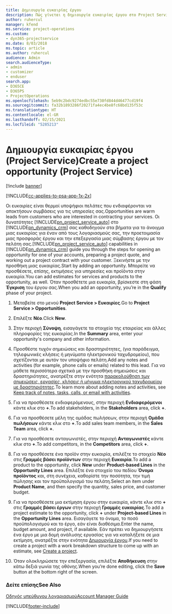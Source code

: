 ```yaml
---
title: Δημιουργία ευκαιρίας έργου
description: Πώς γίνεται η δημιουργία ευκαιρίας έργου στο Project Service
author: ruhercul
manager: kfend
ms.service: project-operations
ms.custom:
- dyn365-projectservice
ms.date: 8/03/2018
ms.topic: article
ms.author: ruhercul
audience: Admin
search.audienceType:
- admin
- customizer
- enduser
search.app:
- D365CE
- D365PS
- ProjectOperations
ms.openlocfilehash: 5eb9c2bdc9274edbc55e730fd844d46477cd19f4
ms.sourcegitcommit: fa32b1893286f20271fa4ec4be8fc68bd135f53c
ms.translationtype: HT
ms.contentlocale: el-GR
ms.lasthandoff: 02/15/2021
ms.locfileid: "5285213"
---
```

# <a name="create-a-project-opportunity-project-service"></a><span data-ttu-id="999d1-103">Δημιουργία ευκαιρίας έργου (Project Service)</span><span class="sxs-lookup"><span data-stu-id="999d1-103">Create a project opportunity (Project Service)</span></span>

[!include [banner](../includes/psa-now-project-operations.md)]

[!INCLUDE[cc-applies-to-psa-app-1x-2x](../includes/cc-applies-to-psa-app-1x-2x.md)]

<span data-ttu-id="999d1-104">Οι ευκαιρίες είναι θερμοί υποψήφιοι πελάτες που ενδιαφέρονται να αποκτήσουν συμβάσεις για τις υπηρεσίες σας.</span><span class="sxs-lookup"><span data-stu-id="999d1-104">Opportunities are warm leads from customers who are interested in contracting your services.</span></span> <span data-ttu-id="999d1-105">Οι δυνατότητες [!INCLUDE[pn_project_service_auto](../includes/pn-project-service-auto.md)] στο [!INCLUDE[pn_dynamics_crm](../includes/pn-dynamics-crm.md)] σας καθοδηγούν στα βήματα για το άνοιγμα μιας ευκαιρίας για έναν από τους λογαριασμούς σας, την προετοιμασία μιας προσφοράς έργου και την επεξεργασία μιας σύμβασης έργου με τον πελάτη σας.</span><span class="sxs-lookup"><span data-stu-id="999d1-105">[!INCLUDE[pn_project_service_auto](../includes/pn-project-service-auto.md)] capabilities in [!INCLUDE[pn_dynamics_crm](../includes/pn-dynamics-crm.md)] guide you through the steps for opening an opportunity for one of your accounts, preparing a project quote, and working out a project contract with your customer.</span></span> <span data-ttu-id="999d1-106">Ξεκινήστε με την προσθήκη μιας ευκαιρίας.</span><span class="sxs-lookup"><span data-stu-id="999d1-106">Start by adding an opportunity.</span></span> <span data-ttu-id="999d1-107">Μπορείτε να προσθέσετε, επίσης, εκτιμήσεις για υπηρεσίες και προϊόντα στην ευκαιρία.</span><span class="sxs-lookup"><span data-stu-id="999d1-107">You can add estimates for services and products to the opportunity, as well.</span></span> <span data-ttu-id="999d1-108">Όταν προσθέτετε μια ευκαιρία, βρίσκεστε στη φάση **Έγκριση** του έργου σας.</span><span class="sxs-lookup"><span data-stu-id="999d1-108">When you add an opportunity, you’re in the **Qualify** phase of your project.</span></span>  
  
1.  <span data-ttu-id="999d1-109">Μεταβείτε στο μενού **Project Service > Ευκαιρίες**.</span><span class="sxs-lookup"><span data-stu-id="999d1-109">Go to **Project Service > Opportunities**.</span></span>  
  
2.  <span data-ttu-id="999d1-110">Επιλέξτε **Νέο**.</span><span class="sxs-lookup"><span data-stu-id="999d1-110">Click **New**.</span></span>  
  
3.  <span data-ttu-id="999d1-111">Στην περιοχή **Σύνοψη**, εισαγάγετε τα στοιχεία της εταιρείας και άλλες πληροφορίες της ευκαιρίας.</span><span class="sxs-lookup"><span data-stu-id="999d1-111">In the **Summary** area, enter your opportunity's company and other information.</span></span>  
  
4.  <span data-ttu-id="999d1-112">Προσθέστε τυχόν σημειώσεις και δραστηριότητες, (για παράδειγμα, τηλεφωνικές κλήσεις ή μηνύματα ηλεκτρονικού ταχυδρομείου), που σχετίζονται με αυτόν τον υποψήφιο πελάτη.</span><span class="sxs-lookup"><span data-stu-id="999d1-112">Add any notes and activities (for example, phone calls or emails) related to this lead.</span></span> <span data-ttu-id="999d1-113">Για να μάθετε περισσότερα σχετικά με την προσθήκη σημειώσεις και δραστηριότητες, ανατρέξτε στην ενότητα [παρακολούθηση των σημειώσεις, εργασίες, κλήσεις ή μήνυμα ηλεκτρονικού ταχυδρομείου με δραστηριότητες](https://docs.microsoft.com/dynamics365/customerengagement/on-premises/basics/work-with-activities).</span><span class="sxs-lookup"><span data-stu-id="999d1-113">To learn more about adding notes and activities, see [Keep track of notes, tasks, calls, or email with activities](https://docs.microsoft.com/dynamics365/customerengagement/on-premises/basics/work-with-activities).</span></span>  
  
5.  <span data-ttu-id="999d1-114">Για να προσθέσετε ενδιαφερόμενους, στην περιοχή **Ενδιαφερόμενοι** κάντε κλικ στο **+**.</span><span class="sxs-lookup"><span data-stu-id="999d1-114">To add stakeholders, in the **Stakeholders** area, click **+**.</span></span>  
  
6.  <span data-ttu-id="999d1-115">Για να προσθέσετε μέλη της ομάδας πωλήσεων, στην περιοχή **Ομάδα πωλήσεων** κάντε κλικ στο **+**.</span><span class="sxs-lookup"><span data-stu-id="999d1-115">To add sales team members, in the **Sales Team** area, click **+**.</span></span>  
  
7.  <span data-ttu-id="999d1-116">Για να προσθέσετε ανταγωνιστές, στην περιοχή **Ανταγωνιστές** κάντε κλικ στο **+**.</span><span class="sxs-lookup"><span data-stu-id="999d1-116">To add competitors, in the **Competitors** area, click **+**.</span></span>  
  
8.  <span data-ttu-id="999d1-117">Για να προσθέσετε ένα προϊόν στην ευκαιρία, επιλέξτε το στοιχείο **Νέο** στις **Γραμμές βάσει προϊόντων** στην περιοχή **Ευκαιρία**.</span><span class="sxs-lookup"><span data-stu-id="999d1-117">To add a product to the opportunity, click **New** under **Product-based Lines** in the **Opportunity Lines** area.</span></span> <span data-ttu-id="999d1-118">Επιλέξτε ένα στοιχείο του πεδίου **Όνομα προϊόντος** και, στη συνέχεια, καθορίστε την ποσότητα, την τιμή πώλησης και τον προϋπολογισμό του πελάτη.</span><span class="sxs-lookup"><span data-stu-id="999d1-118">Select an item under **Product Name**, and then specify the quantity, sales price, and customer budget.</span></span>  
  
9. <span data-ttu-id="999d1-119">Για να προσθέσετε μια εκτίμηση έργου στην ευκαιρία, κάντε κλικ στο **+** στις **Γραμμές βάσει έργων** στην περιοχή **Γραμμές ευκαιρίας**.</span><span class="sxs-lookup"><span data-stu-id="999d1-119">To add a project estimate to the opportunity, click **+** under **Project-based Lines** in the **Opportunity Lines** area.</span></span> <span data-ttu-id="999d1-120">Εισαγάγετε το όνομα, το ποσό προϋπολογισμού και το έργο, εάν είναι διαθέσιμα.</span><span class="sxs-lookup"><span data-stu-id="999d1-120">Enter the name, budget amount, and project, if available.</span></span> <span data-ttu-id="999d1-121">Εάν πρέπει να δημιουργήσετε ένα έργο με μια δομή ανάλυσης εργασίας για να καταλήξετε σε μια εκτίμηση, ανατρέξτε στην ενότητα [Δημιουργία έργου](../psa/create-project.md).</span><span class="sxs-lookup"><span data-stu-id="999d1-121">If you need to create a project with a work breakdown structure to come up with an estimate, see [Create a project](../psa/create-project.md).</span></span>  
  
10. <span data-ttu-id="999d1-122">Όταν ολοκληρώσετε την επεξεργασία, επιλέξτε **Αποθήκευση** στην κάτω δεξιά γωνία της οθόνης.</span><span class="sxs-lookup"><span data-stu-id="999d1-122">When you’re done editing, click the **Save** button at the bottom right of the screen.</span></span>  
  
### <a name="see-also"></a><span data-ttu-id="999d1-123">Δείτε επίσης</span><span class="sxs-lookup"><span data-stu-id="999d1-123">See Also</span></span>  
 [<span data-ttu-id="999d1-124">Οδηγός υπεύθυνου λογαριασμού</span><span class="sxs-lookup"><span data-stu-id="999d1-124">Account Manager Guide</span></span>](../psa/account-manager-guide.md)


[!INCLUDE[footer-include](../includes/footer-banner.md)]